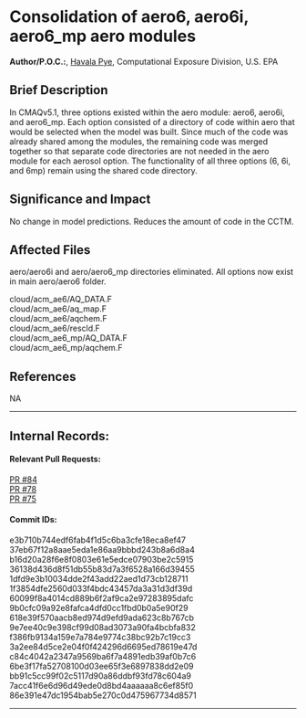 # Consolidation of aero6, aero6i, aero6_mp aero modules

**Author/P.O.C.:**, [Havala Pye](mailto:pye.havala@epa.gov), Computational Exposure Division, U.S. EPA

## Brief Description

In CMAQv5.1, three options existed within the aero module: aero6, aero6i, and aero6_mp. Each option consisted of a directory of code within aero that would be selected when the model was built. Since much of the code was already shared among the modules, the remaining code was merged together so that separate code directories are not needed in the aero module for each aerosol option.
The functionality of all three options (6, 6i, and 6mp) remain using the shared code directory.

## Significance and Impact

No change in model predictions. Reduces the amount of code in the CCTM.


## Affected Files

aero/aero6i and aero/aero6_mp directories eliminated. All options now exist in main aero/aero6 folder.

cloud/acm_ae6/AQ_DATA.F  
cloud/acm_ae6/aq_map.F  
cloud/acm_ae6/aqchem.F  
cloud/acm_ae6/rescld.F  
cloud/acm_ae6_mp/AQ_DATA.F  
cloud/acm_ae6_mp/aqchem.F  


## References

NA

-----
## Internal Records:
#### Relevant Pull Requests:
[PR #84](https://github.com/USEPA/CMAQ_Dev/pull/84)  
[PR #78](https://github.com/USEPA/CMAQ_Dev/pull/78)  
[PR #75](https://github.com/USEPA/CMAQ_Dev/pull/75)  

#### Commit IDs:
e3b710b744edf6fab4f1d5c6ba3cfe18eca8ef47  
37eb67f12a8aae5eda1e86aa9bbbd243b8a6d8a4  
b16d20a28f6e8f0803e61e5edce07903be2c5915  
36138d436d8f51db55b83d7a3f6528a166d39455  
1dfd9e3b10034dde2f43add22aed1d73cb128711  
1f3854dfe2560d033f4bdc43457da3a31d3df39d  
60099f8a4014cd889b6f2af9ca2e97283895dafc  
9b0cfc09a92e8fafca4dfd0cc1fbd0b0a5e90f29  
618e39f570aacb8ed974d9efd9ada623c8b767cb  
9e7ee40c9e398cf99d08ad3073a90fa4bcbfa832  
f386fb9134a159e7a784e9774c38bc92b7c19cc3  
3a2ee84d5ce2e04f0f424296d6695ed78619e47d  
c84c4042a2347a9569ba6f7a4891edb39af0b7c6  
6be3f17fa52708100d03ee65f3e6897838dd2e09  
bb91c5cc99f02c5117d90a86ddbf93fd78c604a9  
7acc41f6e6d96d49ede0d8bd4aaaaaa8c6ef85f0  
86e391e47dc1954bab5e270c0d475967734d8571  


-----
